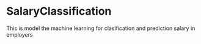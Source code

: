 # SalaryClassification
This is model the machine learning for clasification and prediction salary in employers
